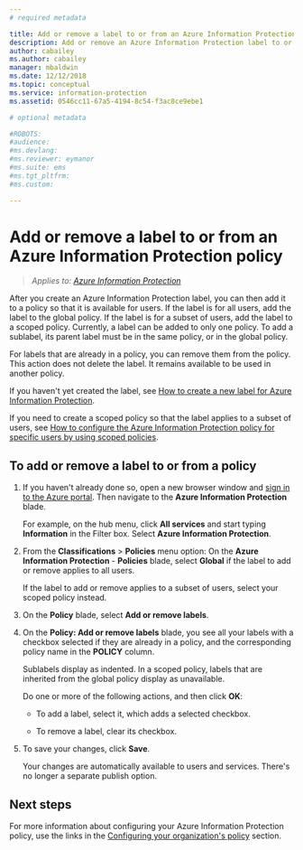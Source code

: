 ```yaml
---
# required metadata

title: Add or remove a label to or from an Azure Information Protection policy - AIP
description: Add or remove an Azure Information Protection label to or from the global policy for all users, or to or from a scoped policy for a subset of users.
author: cabailey
ms.author: cabailey
manager: mbaldwin
ms.date: 12/12/2018
ms.topic: conceptual
ms.service: information-protection
ms.assetid: 0546cc11-67a5-4194-8c54-f3ac8ce9ebe1

# optional metadata

#ROBOTS:
#audience:
#ms.devlang:
#ms.reviewer: eymanor
#ms.suite: ems
#ms.tgt_pltfrm:
#ms.custom:

---
```


# Add or remove a label to or from an Azure Information Protection policy

>*Applies to: [Azure Information Protection](https://azure.microsoft.com/pricing/details/information-protection)*

After you create an Azure Information Protection label, you can then add it to a policy so that it is available for users. If the label is for all users, add the label to the global policy. If the label is for a subset of users, add the label to a scoped policy. Currently, a label can be added to only one policy. To add a sublabel, its parent label must be in the same policy, or in the global policy.

For labels that are already in a policy, you can remove them from the policy. This action does not delete the label. It remains available to be used in another policy.

If you haven't yet created the label, see [How to create a new label for Azure Information Protection](configure-policy-new-label.md).

If you need to create a scoped policy so that the label applies to a subset of users, see [How to configure the Azure Information Protection policy for specific users by using scoped policies](configure-policy-scope.md).

## To add or remove a label to or from a policy

1. If you haven't already done so, open a new browser window and [sign in to the Azure portal](configure-policy.md#signing-in-to-the-azure-portal). Then navigate to the **Azure Information Protection** blade.
    
    For example, on the hub menu, click **All services** and start typing **Information** in the Filter box. Select **Azure Information Protection**.

2. From the **Classifications** > **Policies** menu option: On the **Azure Information Protection** - **Policies** blade, select **Global** if the label to add or remove applies to all users.

    If the label to add or remove applies to a subset of users, select your scoped policy instead.

3. On the **Policy** blade, select **Add or remove labels**.

4. On the **Policy: Add or remove labels** blade, you see all your labels with a checkbox selected if they are already in a policy, and the corresponding policy name in the **POLICY** column.
     
    Sublabels display as indented. In a scoped policy, labels that are inherited from the global policy display as unavailable.
    
    Do one or more of the following actions, and then click **OK**:
    
    - To add a label, select it, which adds a selected checkbox.
    
    - To remove a label, clear its checkbox.
  
5. To save your changes, click **Save**.
   
    Your changes are automatically available to users and services. There's no longer a separate publish option.


## Next steps

For more information about configuring your Azure Information Protection policy, use the links in the [Configuring your organization's policy](configure-policy.md#configuring-your-organizations-policy) section.  

